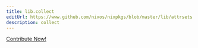 ```yaml
---
title: lib.collect
editUrl: https://www.github.com/nixos/nixpkgs/blob/master/lib/attrsets.nix#L544C3
description: collect
---
```


<a href="https://www.github.com/nixos/nixpkgs/blob/master/lib/attrsets.nix#L544C3">Contribute Now!</a>
